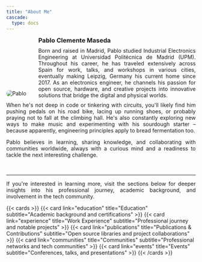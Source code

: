 ```yaml
---
title: "About Me"
cascade:
  type: docs
---
```



<div style="display: flex; align-items: flex-end; gap: 2rem; flex-wrap: wrap;">
  <img src="/about/pablo_iotiq.png" alt="Pablo" style="flex-shrink: 0; max-width: 180px; height: auto; border-radius: 8px; vertical-align: bottom; margin-bottom: 0;">

  <div style="flex: 1; min-width: 300px; margin: 0 0 -0.3em 0; padding: 0;">
    <h3 style="margin: 0 0 0.5em 0; padding: 0;"><b>Pa</b>blo <b>Cle</b>mente <b>Ma</b>seda</h3>
    <p style="text-align: justify; margin: 0; padding: 0;">
    Born and raised in Madrid, Pablo studied Industrial Electronics Engineering at Universidad Politécnica de Madrid (UPM). Throughout his career, he has traveled extensively across Spain for work, talks, and workshops in various cities, eventually making Leipzig, Germany his current home since 2017. As an electronics engineer, he channels his passion for open source, hardware, and creative projects into innovative solutions that bridge the digital and physical worlds.
    </p>
  </div>
</div>

<p style="text-align: justify;">When he's not deep in code or tinkering with circuits, you'll likely find him pushing pedals on his road bike, lacing up running shoes, or probably praying not to fall at the climbing hall. He's also constantly exploring new ways to make music and experimenting with his sourdough starter – because apparently, engineering principles apply to bread fermentation too.</p>

<p style="text-align: justify;">Pablo believes in learning, sharing knowledge, and collaborating with communities worldwide, always with a curious mind and a readiness to tackle the next interesting challenge.</p>

<br>

---

<p style="text-align: justify;">If you're interested in learning more, visit the sections below for deeper insights into his professional journey, academic background, and involvement in the tech community.
</p >
{{< cards >}}
  {{< card link="education" title="Education" subtitle="Academic background and certifications" >}}
  {{< card link="experience" title="Work Experience" subtitle="Professional journey and notable projects" >}}
  {{< card link="publications" title="Publications & Contributions" subtitle="Open source libraries and project collaborations" >}}
  {{< card link="communities" title="Communities" subtitle="Professional networks and tech communities" >}}
  {{< card link="events" title="Events" subtitle="Conferences, talks, and presentations" >}}
{{< /cards >}}